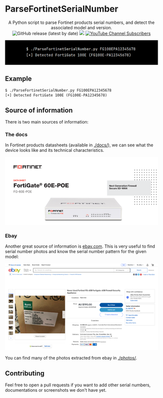 # ParseFortinetSerialNumber

<p align="center">
  A Python script to parse Fortinet products serial numbers, and detect the associated model and version.
  <br>
  <img alt="GitHub release (latest by date)" src="https://img.shields.io/github/v/release/p0dalirius/ParseFortinetSerialNumber">
  <a href="https://twitter.com/intent/follow?screen_name=podalirius_" title="Follow"><img src="https://img.shields.io/twitter/follow/podalirius_?label=Podalirius&style=social"></a>
  <a href="https://www.youtube.com/channel/UCF_x5O7CSfr82AfNVTKOv_A?sub_confirmation=1" title="Subscribe"><img alt="YouTube Channel Subscribers" src="https://img.shields.io/youtube/channel/subscribers/UCF_x5O7CSfr82AfNVTKOv_A?style=social"></a>
  <br>
</p>


![](./.github/exemple.png)

## Example

```
$ ./ParseFortinetSerialNumber.py FG100EPA12345678
[+] Detected FortiGate 100E (FG100E-PA12345678)
```

## Source of information

There is two main sources of information:

### The docs

In Fortinet products datasheets (available in [./docs/](./docs/)), we can see what the device looks like and its technical characteristics. 

![](./.github/docs.png)

### Ebay

Another great source of information is [ebay.com](https://www.ebay.com/). This is very useful to find serial number photos and know the serial number pattern for the given model: 

![](./.github/ebay.png)

You can find many of the photos extracted from ebay in [./photos/](./photos/).

## Contributing

Feel free to open a pull requests if you want to add other serial numbers, documentations or screenshots we don't have yet.
